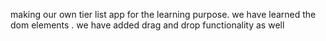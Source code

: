 making our own tier list app for the learning purpose. we have learned the dom elements . we have added drag and drop functionality as well
